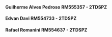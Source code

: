 #### Guilherme Alves Pedroso RM555357 - 2TDSPZ
#### Edvan Davi RM554733 - 2TDSPZ
#### Rafael Romanini RM554637 - 2TDSPZ
